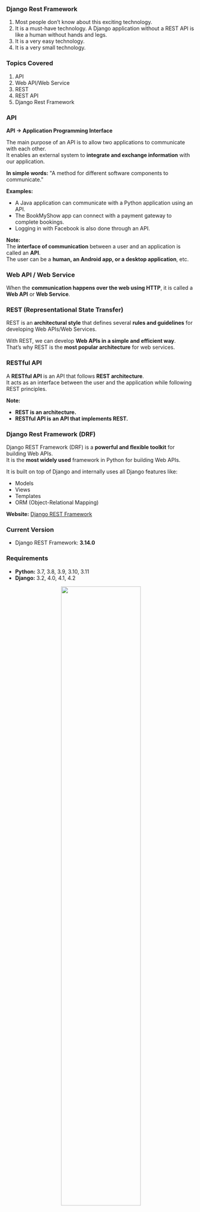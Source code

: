 ### **Django Rest Framework**  

1. Most people don’t know about this exciting technology.  
2. It is a must-have technology. A Django application without a REST API is like a human without hands and legs.  
3. It is a very easy technology.  
4. It is a very small technology.  

### **Topics Covered**  
1) API  
2) Web API/Web Service  
3) REST  
4) REST API  
5) Django Rest Framework  

### **API**  
**API → Application Programming Interface**  

The main purpose of an API is to allow two applications to communicate with each other.  
It enables an external system to **integrate and exchange information** with our application.  

**In simple words:** "A method for different software components to communicate."  

**Examples:**  
- A Java application can communicate with a Python application using an API.  
- The BookMyShow app can connect with a payment gateway to complete bookings.  
- Logging in with Facebook is also done through an API.  

**Note:**  
The **interface of communication** between a user and an application is called an **API**.  
The user can be a **human, an Android app, or a desktop application**, etc.  

### **Web API / Web Service**  
When the **communication happens over the web using HTTP**, it is called a **Web API** or **Web Service**.  

### **REST (Representational State Transfer)**  
REST is an **architectural style** that defines several **rules and guidelines** for developing Web APIs/Web Services.  

With REST, we can develop **Web APIs in a simple and efficient way**.  
That’s why REST is the **most popular architecture** for web services.  

### **RESTful API**  
A **RESTful API** is an API that follows **REST architecture**.  
It acts as an interface between the user and the application while following REST principles.  

**Note:**  
- **REST is an architecture.**  
- **RESTful API is an API that implements REST.**  

### **Django Rest Framework (DRF)**  
Django REST Framework (DRF) is a **powerful and flexible toolkit** for building Web APIs.  
It is the **most widely used** framework in Python for building Web APIs.  

It is built on top of Django and internally uses all Django features like:  
- Models  
- Views  
- Templates  
- ORM (Object-Relational Mapping)  

**Website:** [Django REST Framework](https://www.django-rest-framework.org/)  

### **Current Version**  
- Django REST Framework: **3.14.0**  

### **Requirements**  
- **Python:** 3.7, 3.8, 3.9, 3.10, 3.11  
- **Django:** 3.2, 4.0, 4.1, 4.2  

<p align="center">
  <img src="images/image.png" width="65%">
</p>


---
### **Web Services**  

By using **Web Services**, any application in the world can communicate with any other  
application, irrespective of **programming language** (Java, Python, .NET, etc.) and **platform** (Windows, Linux, macOS, etc.).  

The applications communicate using **HTTP Protocol** as the common language.  
The message format can be **XML** or **JSON**.  

### **API**  
- An API allows access to the functionality of any application.  
- It can be a **standalone application, web application, or enterprise application**.  

### **Web API / Web Service**  
- A **Web API/Web Service** provides access to a web application's functionality using **HTTP**.  

### **REST (Representational State Transfer)**  
- REST is an **architecture** that provides several **guidelines** to develop web APIs easily and effectively.  

### **RESTful API**  
- A **RESTful API** is a Web API that follows **REST principles**.  

### **Django REST Framework**  
- Django REST Framework provides a **toolkit** to develop RESTful APIs for Django-based applications **easily**.  
- The main objective of web APIs is **interoperability**, meaning different applications can communicate **regardless of programming language or platform**.  
- The common communication language is: **HTTP**  
- The common message format is: **XML/JSON**  

### **Why JSON Over XML?**  
- The most common data format in web APIs is **JSON (JavaScript Object Notation)**.  
- JSON is a **collection of key-value pairs**, similar to Python dictionaries.  

#### **Example JSON Data Format:**  
```json
{
    "eno": 100,
    "ename": "Durga",
    "esal": 1000,
    "eaddr": "Hyd"
}
```  
**Advantages of JSON over XML:**  
- **Machine-friendly and Human-friendly** format.  
- Easier to read and parse compared to XML.  
 

---

### **HTTP Verbs**  

HTTP Verbs define the type of operation we need to perform.  
Based on the requirement, we should use the appropriate HTTP verb.  

The following are the most commonly used **HTTP Verbs**:  

1) **GET** → Used to retrieve one or more existing resources.  
2) **POST** → Used to create a new resource.  
3) **PUT** → Used to update an existing resource (e.g., updating all fields of an employee).  
4) **PATCH** → Used for partial updates (e.g., updating only the salary of an employee).  
5) **DELETE** → Used to delete an existing resource.  

**Note:** The following HTTP verbs exist but are **not commonly used**:  
- OPTIONS  
- HEAD  
- CONNECT  
- TRACE  
- LOCK  
- MOVE  
- PROPFIND  
- etc.  

### **HTTP Verbs vs Database CRUD Operations**  

| CRUD Operation  | HTTP Verb |
|----------------|----------|
| **Create**    | POST     |
| **Read**      | GET      |
| **Update**    | PUT/PATCH |
| **Delete**    | DELETE   |  


### **Types of Web Services**  
There are **two types** of web services:  

1) **SOAP-Based Web Services**  
2) **RESTful Web Services**  

---

### **1) SOAP-Based Web Services**  
- **SOAP**: Simple Object Access Protocol.  
- SOAP is an **XML-based protocol** for accessing web services.  
- To describe SOAP-based web services, we use **WSDL** (Web Service Description Language).  
- SOAP-based web services are **more secure** and can be consumed using **RPC method calls**.  
- They support multiple protocols like **HTTP, SMTP, FTP**, etc.  

#### **Limitations of SOAP-Based Web Services**  
1) SOAP-based web services **always provide data in XML format**. XML parsing is **slow**, leading to **performance issues**.  
2) **Transferring XML data** over a network requires **more bandwidth**.  
3) **Implementing SOAP-based web services is complex**.  

**Note:** Due to **high resource usage, low performance, and high bandwidth requirements**, SOAP-based web services are **not commonly used** today.  

---

### **2) RESTful Web Services**  
- **REST** stands for **Representational State Transfer**. Each **unique URL** represents an object.  
- **Operations on RESTful Web Services:**  
  - Retrieve data → **GET**  
  - Create new data → **POST**  
  - Update data → **PUT/PATCH**  
  - Delete data → **DELETE**  
- RESTful web services **mostly provide data in JSON format**, making **parsing easier and faster** than XML-based SOAP services.  
- JSON data **requires less bandwidth** compared to XML.  

#### **Limitations of RESTful Web Services**  
1) **Less secure** compared to SOAP.  
2) Supports **only protocols that provide a URI**, mostly **HTTP**.  

**Note:** Due to its **lightweight nature, high performance, lower bandwidth requirements, easy development, and human-readable message format**, RESTful web services are **the most commonly used web services today**.  

---

### **Differences Between SOAP and REST**  

| **SOAP** | **REST** |
|----------|---------|
| 1) **XML-based message protocol**. | 1) **An architectural style, not a protocol**. |
| 2) Uses **WSDL** for communication between consumer and provider. | 2) Uses **XML/JSON** for sending and receiving data. |
| 3) Invokes services using **RPC method calls**. | 3) Invokes services using **simple URL paths**. |
| 4) **Does not return human-readable results**. | 4) **Returns human-readable results** (XML or JSON). |
| 5) **Heavyweight**. | 5) **Lightweight**. |
| 6) **Requires more bandwidth**. | 6) **Requires less bandwidth**. |
| 7) Supports **multiple protocols** (HTTP, SMTP, FTP, etc.). | 7) Supports **only protocols that provide a URI**, mostly **HTTP**. |
| 8) **Low performance**. | 8) **High performance**. |
| 9) **More secure**. | 9) **Less secure**. |

**Note:**  
- **Most of Google's web services use SOAP**.  
- **Yahoo uses RESTful Web Services**.  
- **eBay and Amazon support both SOAP and RESTful Web Services**.  

---
### **Web Service Provider vs Web Service Consumer**  

- The application that **provides** web services is called a **Web Service Provider**.  
- The application that **consumes** data through web services is called a **Web Service Consumer**.  

#### **Example:**  
**BookMyShow App** ↔ **Payment Gateway App**  

To complete a booking, the **BookMyShow application** communicates with the **Payment Gateway application**.  
- The **Payment Gateway application** acts as the **Web Service Provider**.  
- The **BookMyShow application** acts as the **Web Service Consumer**.  
